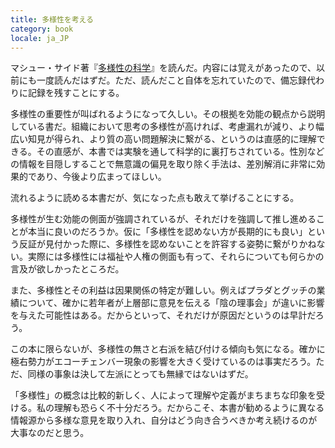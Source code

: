 ```yaml
---
title: 多様性を考える
category: book
locale: ja_JP
---
```


マシュー・サイド著『[多様性の科学](https://d21.co.jp/book/detail/978-4-7993-2752-4)』を読んだ。内容には覚えがあったので、以前にも一度読んだはずだ。ただ、読んだこと自体を忘れていたので、備忘録代わりに記録を残すことにする。

多様性の重要性が叫ばれるようになって久しい。その根拠を効能の観点から説明している書だ。組織において思考の多様性が高ければ、考慮漏れが減り、より幅広い知見が得られ、より質の高い問題解決に繋がる、というのは直感的に理解できる。その直感が、本書では実験を通して科学的に裏打ちされている。性別などの情報を目隠しすることで無意識の偏見を取り除く手法は、差別解消に非常に効果的であり、今後より広まってほしい。

流れるように読める本書だが、気になった点も敢えて挙げることにする。

多様性が生む効能の側面が強調されているが、それだけを強調して推し進めることが本当に良いのだろうか。仮に「多様性を認めない方が長期的にも良い」という反証が見付かった際に、多様性を認めないことを許容する姿勢に繋がりかねない。実際には多様性には福祉や人権の側面も有って、それらについても何らかの言及が欲しかったところだ。

また、多様性とその利益は因果関係の特定が難しい。例えばプラダとグッチの業績について、確かに若年者が上層部に意見を伝える「陰の理事会」が違いに影響を与えた可能性はある。だからといって、それだけが原因だというのは早計だろう。

この本に限らないが、多様性の無さと右派を結び付ける傾向も気になる。確かに極右勢力がエコーチェンバー現象の影響を大きく受けているのは事実だろう。ただ、同様の事象は決して左派にとっても無縁ではないはずだ。

「多様性」の概念は比較的新しく、人によって理解や定義がまちまちな印象を受ける。私の理解も恐らく不十分だろう。だからこそ、本書が勧めるように異なる情報源から多様な意見を取り入れ、自分はどう向き合うべきか考え続けるのが大事なのだと思う。
